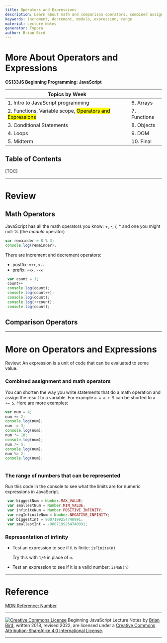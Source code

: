```yaml
---
title: Operators and Expressions
description: Learn about math and comparison operators, combined assignment operators and number ranges and the definition of an expression.
keywords: increment, decrement, modulo, expression, range
material: Lecture Notes
generator: Typora
author: Brian Bird
---
```


<h1>More About Operators and Expressions</h1>

**CS133JS Beginning Programming: JavaScript**

| Topics by Week                                               |              |
| ------------------------------------------------------------ | ------------ |
| 1. Intro to JavaScript programming                           | 6. Arrays    |
| 2. Functions, Variable scope,  <mark>Operators and Expressions</mark> | 7. Functions |
| 3. Conditional Statements                                    | 8. Objects   |
| 4. Loops                                                     | 9. DOM       |
| 5. Midterm                                                   | 10. Final    |



<h2>Table of Contents</h2>

[TOC]

------

# Review

## Math Operators

JavaScript has all the math operators you know: +, -, /, * and one you might not: % (the *modulo* operator) 

```javascript
var remainder = 8 % 3;
console.log(remainder); 
```

There are increment and decrement operators:

- postfix: `x++`, `x--`
- prefix: `++x`, `--x`

```javascript
 var count = 1;
 count++
 console.log(count);
 console.log(count++);
 console.log(count);
 console.log(++count);
 console.log(count);
```

 

## Comparison Operators



------

# More on Operators and Expressions

Review: An expression is a unit of code that can be evaluated to some value.

### Combined assignment and math operators

You can shorten the way you write statements that do a math operation and assign the result to a variable. For example `a = a + 5` can be shorted to `a += 5`. Here are more examples:

```javascript
var num = 4;
num += 2;
console.log(num);
num -= 3;
console.log(num);
num *= 10;
console.log(num);
num /= 5;
console.log(num);
num %= 2;
console.log(num);
 
```



### The range of numbers that can be represented

Run this code in the console to see what the limits are for numeric expressions in JavaScript.

```javascript
 var biggestNum = Number.MAX_VALUE; 
 var smallestNum = Number.MIN_VALUE; 
 var infiniteNum = Number.POSITIVE_INFINITY; 
 var negInfiniteNum = Number.NEGATIVE_INFINITY; 
 var biggestInt = 9007199254740991; 
 var smallestInt = -9007199254740991;

```

### Representation of infinity

- Test an expression to see if it is finite: `isFinite(n)`

  Try this with `1/0` in place of `n`.

- Test an expression to see if it is a valid number: `isNaN(n)`




------

# Reference

[MDN Reference: Number](https://developer.mozilla.org/en-US/docs/Web/JavaScript/Reference/Global_Objects/Number) 

------

[![Creative Commons License](https://i.creativecommons.org/l/by-sa/4.0/88x31.png)](http://creativecommons.org/licenses/by-sa/4.0/) Beginning JavaScript Lecture Notes by [Brian Bird](https://profbird.dev), written 2018, revised <time>2022</time>, are licensed under a [Creative Commons Attribution-ShareAlike 4.0 International License](http://creativecommons.org/licenses/by-sa/4.0/). 

------------
   ```

   ```